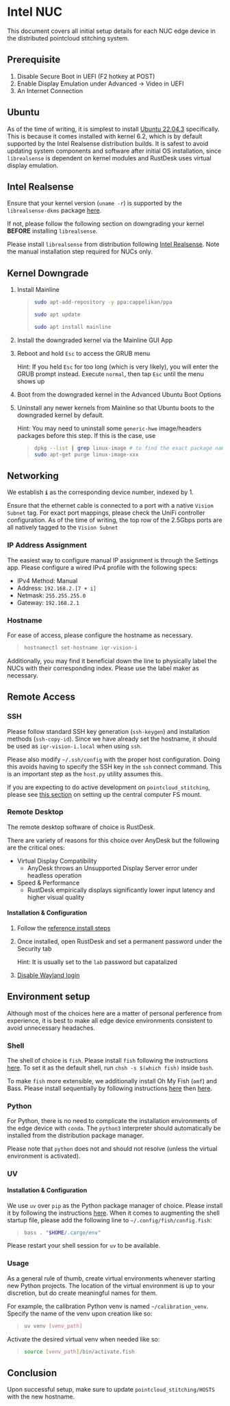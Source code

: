 # Intel NUC

This document covers all initial setup details for each NUC edge device in the distributed pointcloud stitching system.

## Prerequisite

1. Disable Secure Boot in UEFI (F2 hotkey at POST)
2. Enable Display Emulation under Advanced -> Video in UEFI
3. An Internet Connection

## Ubuntu

As of the time of writing, it is simplest to install [Ubuntu 22.04.3](https://old-releases.ubuntu.com/releases/22.04.3/) specifically. This is because it comes installed with kernel 6.2, which is by default supported by the Intel Realsense distribution builds. It is safest to avoid updating system components and software after initial OS installation, since `librealsense` is dependent on kernel modules and RustDesk uses virtual display emulation.

## Intel Realsense

Ensure that your kernel version (`uname -r`) is supported by the `librealsense-dkms` package [here](https://github.com/IntelRealSense/librealsense/blob/master/doc/distribution_linux.md#using-pre-build-packages).

If not, please follow the following section on downgrading your kernel **BEFORE** installing `librealsense`.

Please install `librealsense` from distribution following [Intel Realsense](https://iqr.cs.yale.edu/docs/computer-vision/intel-realsense.html). Note the manual installation step required for NUCs only.

## Kernel Downgrade

1. Install Mainline
   > ```sh
   > sudo apt-add-repository -y ppa:cappelikan/ppa
   >
   > sudo apt update
   >
   > sudo apt install mainline
   > ```
2. Install the downgraded kernel via the Mainline GUI App
3. Reboot and hold `Esc` to access the GRUB menu

   Hint: If you held `Esc` for too long (which is very likely), you will enter the GRUB prompt instead. Execute `normal`, then tap `Esc` until the menu shows up

4. Boot from the downgraded kernel in the Advanced Ubuntu Boot Options
5. Uninstall any newer kernels from Mainline so that Ubuntu boots to the downgraded kernel by default.

   Hint: You may need to uninstall some `generic-hwe` image/headers packages before this step. If this is the case, use

   > ```sh
   > dpkg --list | grep linux-image # to find the exact package name of linux-image-xxx
   > sudo apt-get purge linux-image-xxx
   > ```

## Networking

We establish **`i`** as the corresponding device number, indexed by 1.

Ensure that the ethernet cable is connected to a port with a native `Vision Subnet` tag. For exact port mappings, please check the UniFi controller configuration. As of the time of writing, the top row of the 2.5Gbps ports are all natively tagged to the `Vision Subnet`

### IP Address Assignment

The easiest way to configure manual IP assignment is through the Settings app. Please configure a wired IPv4 profile with the following specs:

- IPv4 Method: Manual
- Address: `192.168.2.[7 + i]`
- Netmask: `255.255.255.0`
- Gateway: `192.168.2.1`

### Hostname

For ease of access, please configure the hostname as necessary.

> ```sh
> hostnamectl set-hostname iqr-vision-i
> ```

Additionally, you may find it beneficial down the line to physically label the NUCs with their corresponding index. Please use the label maker as necessary.

## Remote Access

### SSH

Please follow standard SSH key generation (`ssh-keygen`) and installation methods (`ssh-copy-id`). Since we have already set the hostname, it should be used as `iqr-vision-i.local` when using `ssh`.

Please also modify `~/.ssh/config` with the proper host configuration. Doing this avoids having to specify the SSH key in the `ssh` connect command. This is an important step as the `host.py` utility assumes this.

If you are expecting to do active development on `pointcloud_stitching`, please see [this section](https://iqr.cs.yale.edu/docs/computer-vision/pointcloud-stitching.html#camera-edge-server) on setting up the central computer FS mount.

### Remote Desktop

The remote desktop software of choice is RustDesk.

There are variety of reasons for this choice over AnyDesk but the following are the critical ones:

- Virtual Display Compatibility
  - AnyDesk throws an Unsupported Display Server error under headless operation
- Speed & Performance
  - RustDesk empirically displays significantly lower input latency and higher visual quality

#### Installation & Configuration

1. Follow the [reference install steps](https://rustdesk.com/docs/en/client/linux/)
2. Once installed, open RustDesk and set a permanent password under the Security tab

   Hint: It is usually set to the `lab` password but capatalized

3. [Disable Wayland login](https://rustdesk.com/docs/en/client/linux/#login-screen)

## Environment setup

Although most of the choices here are a matter of personal perference from experience, it is best to make all edge device environments consistent to avoid unnecessary headaches.

### Shell

The shell of choice is `fish`. Please install `fish` following the instructions [here](https://launchpad.net/~fish-shell/+archive/ubuntu/release-3). To set it as the default shell, run `chsh -s $(which fish)` inside `bash`.

To make `fish` more extensible, we additionally install Oh My Fish (`omf`) and Bass. Please install sequentially by following instructions [here](https://github.com/oh-my-fish/oh-my-fish?tab=readme-ov-file#installation) then [here](https://github.com/edc/bass?tab=readme-ov-file#with-oh-my-fish).

### Python

For Python, there is no need to complicate the installation environments of the edge device with `conda`. The `python3` interpreter should automatically be installed from the distribution package manager.

Please note that `python` does not and should not resolve (unless the virtual environment is activated).

### UV

#### Installation & Configuration

We use `uv` over `pip` as the Python package manager of choice. Please install it by following the instructions [here](https://github.com/astral-sh/uv?tab=readme-ov-file#getting-started). When it comes to augmenting the shell startup file, please add the following line to `~/.config/fish/config.fish`:

> ```bash
> bass . "$HOME/.cargo/env"
> ```

Please restart your shell session for `uv` to be available.

### Usage

As a general rule of thumb, create virtual environments whenever starting new Python projects. The location of the virtual environment is up to your discretion, but do create meaningful names for them.

For example, the calibration Python venv is named `~/calibration_venv`. Specify the name of the venv upon creation like so:

> ```bash
> uv venv [venv_path]
> ```

Activate the desired virtual venv when needed like so:

> ```bash
> source [venv_path]/bin/activate.fish
> ```

## Conclusion

Upon successful setup, make sure to update `pointcloud_stitching/HOSTS` with the new hostname.
